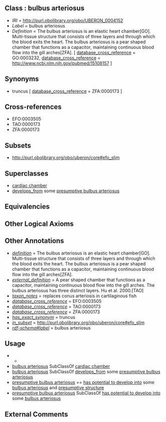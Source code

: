 
## Class : bulbus arteriosus

 * *IRI* = http://purl.obolibrary.org/obo/UBERON_0004152
 * *Label* = bulbus arteriosus
 * *Definition* = The bulbus arteriosus is an elastic heart chamber[GO]. Multi-tissue structure that consists of three layers and through which the blood exits the heart. The bulbus arteriosus is a pear shaped chamber that functions as a capacitor, maintaining continuous blood flow into the gill arches[ZFA]. [ [database_cross_reference](../../ef/oboInOwl#hasDbXref.md) = GO:0003232, [database_cross_reference](../../ef/oboInOwl#hasDbXref.md) = http://www.ncbi.nlm.nih.gov/pubmed/15108157 ]

## Synonyms

 * truncus [ [database_cross_reference](../../ef/oboInOwl#hasDbXref.md) = ZFA:0000173 ]

## Cross-references

 * EFO:0003505
 * TAO:0000173
 * ZFA:0000173

## Subsets

 * http://purl.obolibrary.org/obo/uberon/core#efo_slim

## Superclasses

 * [cardiac chamber](../../UBERON/51/UBERON_0004151.md)
 * [develops_from](../../RO/02/RO_0002202.md) some [presumptive bulbus arteriosus](../../UBERON/87/UBERON_0007287.md)

## Equivalencies


## Other Logical Axioms


## Other Annotations

 * *[definition](../../IAO/15/IAO_0000115.md)* = The bulbus arteriosus is an elastic heart chamber[GO]. Multi-tissue structure that consists of three layers and through which the blood exits the heart. The bulbus arteriosus is a pear shaped chamber that functions as a capacitor, maintaining continuous blood flow into the gill arches[ZFA].
 * *[external_definition](../../UBPROP/01/UBPROP_0000001.md)* = A pear shaped chamber that functions as a capacitor, maintaining continuous blood flow into the gill arches. The bulbus arteriosus has three distinct layers. Hu et al. 2000.[TAO]
 * *[taxon_notes](../../UBPROP/08/UBPROP_0000008.md)* = replaces conus arteriosis in cartilaginous fish
 * *[database_cross_reference](../../ef/oboInOwl#hasDbXref.md)* = EFO:0003505
 * *[database_cross_reference](../../ef/oboInOwl#hasDbXref.md)* = TAO:0000173
 * *[database_cross_reference](../../ef/oboInOwl#hasDbXref.md)* = ZFA:0000173
 * *[has_exact_synonym](../../ym/oboInOwl#hasExactSynonym.md)* = truncus
 * *[in_subset](../../et/oboInOwl#inSubset.md)* = http://purl.obolibrary.org/obo/uberon/core#efo_slim
 * *[rdf-schema#label](../../el/rdf-schema#label.md)* = bulbus arteriosus

## Usage

 * -
 * [bulbus arteriosus](../../UBERON/52/UBERON_0004152.md) SubClassOf [cardiac chamber](../../UBERON/51/UBERON_0004151.md)
 * [bulbus arteriosus](../../UBERON/52/UBERON_0004152.md) SubClassOf [develops_from](../../RO/02/RO_0002202.md) some [presumptive bulbus arteriosus](../../UBERON/87/UBERON_0007287.md)
 * [presumptive bulbus arteriosus](../../UBERON/87/UBERON_0007287.md) == [has potential to develop into](../../RO/87/RO_0002387.md) some [bulbus arteriosus](../../UBERON/52/UBERON_0004152.md) and [presumptive structure](../../UBERON/98/UBERON_0006598.md)
 * [presumptive bulbus arteriosus](../../UBERON/87/UBERON_0007287.md) SubClassOf [has potential to develop into](../../RO/87/RO_0002387.md) some [bulbus arteriosus](../../UBERON/52/UBERON_0004152.md)

## External Comments

